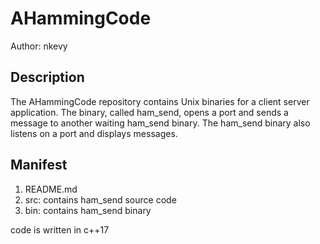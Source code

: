 AHammingCode
============
Author: nkevy

Description 
------------
The AHammingCode repository contains Unix binaries for a client server application. 
The binary, called ham_send, opens a port and sends a message to another waiting ham_send binary. The ham_send binary also listens on a port and displays messages. 

Manifest
--------
1. README.md
2. src: contains ham_send source code
3. bin: contains ham_send binary

code is written in c++17
